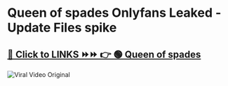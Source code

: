 
 # Queen of spades Onlyfans Leaked - Update Files spike

## <h2><a href="https://clipsfans.com/Queen_of_spades&ref=git">🔗 Click to LINKS ⏩⏩ 👉 🟢 Queen of spades </a></h2>

<a href="https://clipsfans.com/Queen_of_spades&ref=git" rel="nofollow" data-target="animated-image.originalLink"><img src="https://i.ibb.co.com/xMMVF88/686577567.gif" alt="Viral Video Original" style="max-width: 100%; display: inline-block;" data-target="animated-image.originalImage"></a>

